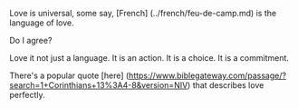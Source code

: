 Love is universal, some say, [French] (../french/feu-de-camp.md) is the language of love.

Do I agree?

Love it not just a language. It is an action. It is a choice. It is a commitment.

There's a popular quote [here] (https://www.biblegateway.com/passage/?search=1+Corinthians+13%3A4-8&version=NIV) that describes love perfectly. 
